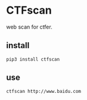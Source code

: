 # CTFscan
web scan for ctfer.

## install
`pip3 install ctfscan`  
  
## use
`ctfscan http://www.baidu.com`
  
  
  
